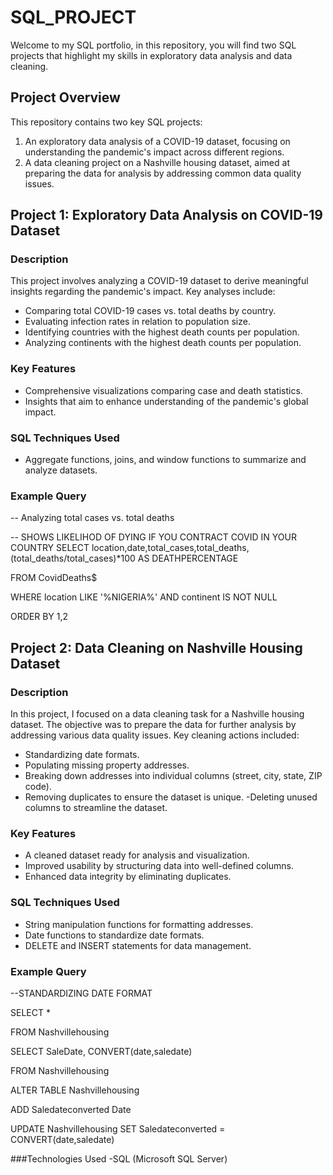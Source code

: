 # SQL_PROJECT

Welcome to my SQL portfolio, in this repository, you will find two SQL projects that highlight my skills in exploratory data analysis and data cleaning.    

## Project Overview  
This repository contains two key SQL projects:  

1. An exploratory data analysis of a COVID-19 dataset, focusing on understanding the pandemic's impact across different regions.  
2. A data cleaning project on a Nashville housing dataset, aimed at preparing the data for analysis by addressing common data quality issues.  

## Project 1: Exploratory Data Analysis on COVID-19 Dataset  
### Description  
This project involves analyzing a COVID-19 dataset to derive meaningful insights regarding the pandemic's impact. Key analyses include:  
- Comparing total COVID-19 cases vs. total deaths by country.  
- Evaluating infection rates in relation to population size.  
- Identifying countries with the highest death counts per population.  
- Analyzing continents with the highest death counts per population.  

### Key Features  
- Comprehensive visualizations comparing case and death statistics.    
- Insights that aim to enhance understanding of the pandemic's global impact.  

### SQL Techniques Used  
- Aggregate functions, joins, and window functions to summarize and analyze datasets.  

### Example Query  

-- Analyzing total cases vs. total deaths 

-- SHOWS LIKELIHOD OF DYING IF YOU CONTRACT COVID IN YOUR COUNTRY
SELECT location,date,total_cases,total_deaths,(total_deaths/total_cases)*100 AS DEATHPERCENTAGE

FROM CovidDeaths$

WHERE location LIKE '%NIGERIA%' AND  continent IS NOT NULL

ORDER BY 1,2

## Project 2: Data Cleaning on Nashville Housing Dataset
### Description
In this project, I focused on a data cleaning task for a Nashville housing dataset. The objective was to prepare the data for further analysis by addressing various data quality issues. Key cleaning actions included:

- Standardizing date formats.
- Populating missing property addresses.
- Breaking down addresses into individual columns (street, city, state, ZIP code).
- Removing duplicates to ensure the dataset is unique.
 -Deleting unused columns to streamline the dataset.

### Key Features

- A cleaned dataset ready for analysis and visualization.
- Improved usability by structuring data into well-defined columns.
- Enhanced data integrity by eliminating duplicates.

### SQL Techniques Used

- String manipulation functions for formatting addresses.
- Date functions to standardize date formats.
- DELETE and INSERT statements for data management.
  
### Example Query 

--STANDARDIZING DATE FORMAT

SELECT *
 
 FROM Nashvillehousing

SELECT SaleDate, CONVERT(date,saledate)
 
 FROM Nashvillehousing

ALTER TABLE Nashvillehousing
 
 ADD Saledateconverted Date

UPDATE Nashvillehousing
 SET Saledateconverted = CONVERT(date,saledate)

###Technologies Used
-SQL (Microsoft SQL Server)

